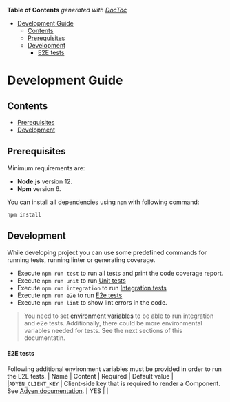<!-- START doctoc generated TOC please keep comment here to allow auto update -->
<!-- DON'T EDIT THIS SECTION, INSTEAD RE-RUN doctoc TO UPDATE -->
**Table of Contents**  *generated with [DocToc](https://github.com/thlorenz/doctoc)*

- [Development Guide](#development-guide)
  - [Contents](#contents)
  - [Prerequisites](#prerequisites)
  - [Development](#development)
      - [E2E tests](#e2e-tests)

<!-- END doctoc generated TOC please keep comment here to allow auto update -->

# Development Guide

## Contents
- [Prerequisites](#prerequisites)
- [Development](#development)

## Prerequisites

Minimum requirements are:
 - **Node.js** version 12.
 - **Npm** version 6.
 
You can install all dependencies using `npm` with following command:

```
npm install
```

## Development
While developing project you can use some predefined commands for running tests, running linter or generating coverage. 
 
- Execute `npm run test` to run all tests and print the code coverage report.
- Execute `npm run unit` to run [Unit tests](../test/unit)
- Execute `npm run integration` to run [Integration tests](../test/integration) 
- Execute `npm run e2e` to run [E2e tests](../test/e2e)
- Execute `npm run lint` to show lint errors in the code.

> You need to set [environment variables](./DeploymentGuide.md#environment-variables) to be able to run integration and e2e tests.
 Additionally, there could be more environmental variables needed for tests. See the next sections of this documentatin.

#### E2E tests
Following additional environment variables must be provided in order to run the E2E tests.
| Name | Content | Required | Default value |
|`ADYEN_CLIENT_KEY` | Client-side key that is required to render a Component. See [Adyen documentation](https://docs.adyen.com/development-resources/client-side-authentication#get-your-client-key). | YES | |
